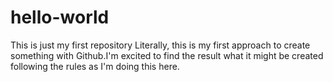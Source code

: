 # hello-world
This is just my first repository
Literally, this is my first approach to create something with Github.I'm excited to find the result what it might be created following the rules as I'm doing this here.
